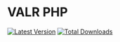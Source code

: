 VALR PHP
===============

[![Latest Version](https://img.shields.io/packagist/v/darynvanv/valr-php.svg?style=flat-square)](https://packagist.org/packages/darynvanv/valr-php)
[![Total Downloads](https://img.shields.io/packagist/dt/darynvanv/valr-php.svg?style=flat-square)](https://packagist.org/packages/darynvanv/valr-php)